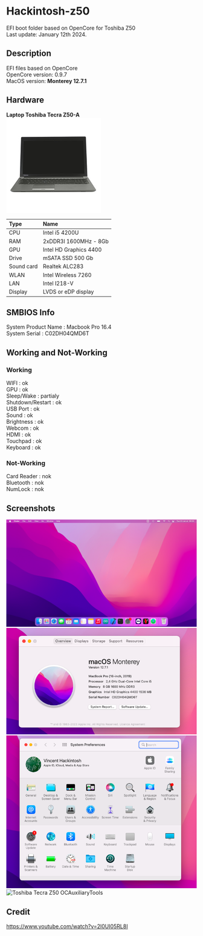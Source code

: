 # Hackintosh-z50

EFI boot folder based on OpenCore for Toshiba Z50  
Last update: January 12th 2024. 

## Description

EFI files based on OpenCore  
OpenCore version: 0.9.7  
MacOS version: __Monterey 12.7.1__

## Hardware

__Laptop Toshiba Tecra Z50-A__  
![Toshiba Tecra Z50](/Assets/TecraZ50.jpeg "Toshiba Tecra Z50")


| Type	| Name                   |
|:------|:-----------------------|
| CPU	| Intel i5 4200U	 |
| RAM	| 2xDDR3l 1600MHz - 8Gb  |
| GPU	| Intel HD Graphics 4400 |
| Drive	| mSATA SSD 500 Gb	 |
| Sound	card	| Realtek ALC283	 |
| WLAN	| Intel Wireless 7260 	 |
| LAN	| Intel I218-V 		 |
| Display | LVDS or eDP display |

## SMBIOS Info

System Product Name : Macbook Pro 16.4  
System Serial : C02DH04QMD6T  

## Working and Not-Working

### Working
WIFI : ok  
GPU : ok  
Sleep/Wake : partialy  
Shutdown/Restart : ok  
USB Port : ok  
Sound : ok  
Brightness : ok  
Webcom : ok  
HDMI : ok  
Touchpad : ok  
Keyboard : ok  

### Not-Working

Card Reader : nok  
Bluetooth : nok  
NumLock : nok  

## Screenshots
![Toshiba Tecra Z50 Monterey](/Assets/Monterey.png "Toshiba Tecra Z50")
![Toshiba Tecra Z50 SystemInfo](/Assets/SystemInfo.png "Toshiba Tecra Z50")
![Toshiba Tecra Z50 SystemSettings](/Assets/SystemSettings.png "Toshiba Tecra Z50")
![Toshiba Tecra Z50 OCAuxiliaryTools](/Assets/OCAuxiliaryTools "Toshiba Tecra Z50")


## Credit

https://www.youtube.com/watch?v=2l0UI05RL8I
